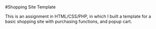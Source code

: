 #Shopping Site Template

This is an assignment in HTML/CSS/PHP, in which I built a template for a basic shopping site with purchasing functions, and popup cart.
